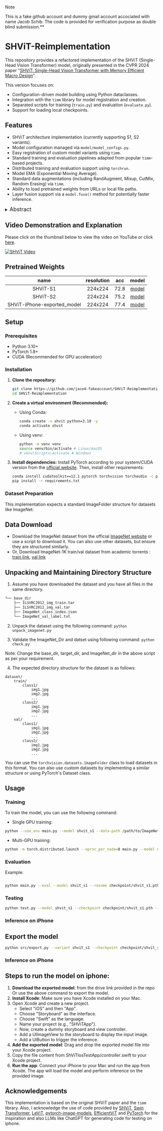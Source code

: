 > [!NOTE]
> This is a fake github account and dummy gmail account accociated with name Jacob Schib. The code is provided for verification purpose as double blind submission.\*\*

# SHViT-Reimplementation

This repository provides a refactored implementation of the SHViT (Single-Head Vision Transformer) model, originally presented in the CVPR 2024 paper "[SHViT: Single-Head Vision Transformer with Memory Efficient Macro Design](https://arxiv.org/abs/2311.11315)".

This version focuses on:

- Configuration-driven model building using Python dataclasses.
- Integration with the `timm` library for model registration and creation.
- Separated scripts for training (`train.py`) and evaluation (`evaluate.py`).
- Support for loading local checkpoints.

## Features

- SHViT architecture implementation (currently supporting S1, S2 variants).
- Model configuration managed via `model/model_configs.py`.
- Easy registration of custom model variants using `timm`.
- Standard training and evaluation pipelines adapted from popular `timm`-based projects.
- Distributed training and evaluation support using `torchrun`.
- Model EMA (Exponential Moving Average).
- Standard data augmentations (including RandAugment, Mixup, CutMix, Random Erasing) via `timm`.
- Ability to load pretrained weights from URLs or local file paths.
- Layer fusion support via a `model.fuse()` method for potentially faster inference.

<details>
  <summary>
  <font size="+1">Abstract</font>
  </summary>
 High computational costs remain a significant barrier to deploying Vision Transformers (ViTs) in resource-constrained applications. This paper investigates the Single-Head Vision Transformer (SHViT) , an architecture designed for efficiency through a macro-level convolutional stem and a micro-level partial Single-Head Self-Attention (SHSA) mechanism. We present a reimplementation and analysis of the SHViT-S1 and S2 variants. While our implementation successfully replicates the original parameter counts, benchmarking on ImageNet-1k revealed significant discrepancies compared to the original report; our SHViT-S1 achieved 69.6\% Top-1 accuracy with approximately 11k images/sec throughput on an NVIDIA RTX 3060, notably lower than the originally published accuracy and differing significantly in calculated FLOPs. Enhancements explored included the addition of a token pruning method. Furthermore, sensitivity analysis on the SHSA partial ratio and an ablation study on the convolutional stem depth provided insights generally supporting the rationale behind these specific design choices. This work offers a practical baseline on accessible hardware, a critical analysis highlighting performance replication challenges, and insights into SHViT's design trade-offs.
</details>

## Video Demonstration and Explanation

Please click on the thumbnail below to view the video on YouTube or click [here](https://youtu.be/WtfPZht9YxA).

[![SHViT Video](assets/shvit_picture.png)](https://youtu.be/WtfPZht9YxA)

## Pretrained Weights

|            name             | resolution | acc  |                                             model                                              |
| :-------------------------: | :--------: | :--: | :--------------------------------------------------------------------------------------------: |
|          SHViT-S1           |  224x224   | 72.8 | [model](https://drive.google.com/file/d/11CdlRZO3rA9vDkZ0U0TYC7ilFOELSTCq/view?usp=drive_link) |
|          SHViT-S2           |  224x224   | 75.2 | [model](https://drive.google.com/file/d/11Dux0vK3puFgn-49IXxg6WsK_RZmA5XQ/view?usp=drive_link) |
| SHViT-iPhone-exported_model |  224x224   | 77.4 | [model](https://drive.google.com/drive/folders/1nmeeAJaGw7gnOTMT2x2c2jGlMiFE5Xym?usp=sharing)  |

## Setup

### Prerequisites

- Python 3.10+
- PyTorch 1.8+
- CUDA (Recommended for GPU acceleration)

### Installation

1.  **Clone the repository:**

    ```bash
    git clone https://github.com/jace4-fakeaccount/SHViT-Reimplementation.git
    cd SHViT-Reimplementation
    ```

2.  **Create a virtual environment (Recommended):**

    - Using Conda:
      ```bash
      conda create -n shvit python=3.10 -y
      conda activate shvit
      ```
    - Using venv:
      ```bash
      python -m venv venv
      source venv/bin/activate # Linux/macOS
      # venv\Scripts\activate # Windows
      ```

3.  **Install dependencies:**
    Install PyTorch according to your system/CUDA version from the [official website](https://pytorch.org/). Then, install other requirements:
    ```bash
    conda install cudatoolkit==12.1 pytorch torchvision torchaudio -c pytorch
    pip install -r requirements.txt
    ```

### Dataset Preparation

This implementation expects a standard ImageFolder structure for datasets like ImageNet:

## Data Download

- Download the ImageNet dataset from the official [ImageNet website](http://www.image-net.org/download-images) or use a script to download it. You can also use other datasets, but ensure they are structured similarly.
- Or, Download ImageNet-1K train/val dataset from academic torrents : [train link](https://academictorrents.com/details/a306397ccf9c2ead27155983c254227c0fd938e2), [val link](https://academictorrents.com/details/5d6d0df7ed81efd49ca99ea4737e0ae5e3a5f2e5)

## Unpacking and Maintaining Directory Structure

1. Assume you have downloaded the dataset and you have all files in the same directory.

```bash
└── base_dir
    ├── ILSVRC2012_img_train.tar
    ├── ILSVRC2012_img_val.tar
    ├── ImageNet_class_index.json
    └── ImageNet_val_label.txt
```

2. Unpack the dataset using the following command: `python unpack_imagenet.py `

3. Validate the ImageNet_Dir and datset using following command: `python check.py`

Note: Change the base_dir, target_dir, and ImageNet_dir in the above script as per your requirement.

4. The expected directory structure for the dataset is as follows:

```
dataset/
    train/
        class1/
            img1.jpg
            img2.jpg
            ...
        class2/
            img1.jpg
            img2.jpg
            ...
    val/
        class1/
            img1.jpg
            img2.jpg
            ...
        class2/
            img1.jpg
            img2.jpg
            ...
```

You can use the `torchvision.datasets.ImageFolder` class to load datasets in this format.
You can also use custom datasets by implementing a similar structure or using PyTorch's Dataset class.

## Usage

### Training

To train the model, you can use the following command:

- Single GPU training:

```bash
python --use_env main.py --model shvit_s1 --data-path /path/to/ImageNet --dist-eval --weight-decay 0.025
```

- Multi-GPU training:

```bash
python -m torch.distributed.launch --nproc_per_node=8 main.py --model shvit_s1 --data-path /path/to/ImageNet --dist-eval --weight-decay 0.025
```

### Evaluation

Example:

```bash

python main.py --eval --model shvit_s1 --resume checkpoint/shvit_s1.pth --data-path /path/to/ImageNet --input-size 256
```

### Testing

```bash
python test.py --model shvit_s1 --checkpoint checkpoint/shvit_s1.pth --image-path data/<image>.jpg --input-size 256 --download-lables
```

### Inference on iPhone

## Export the model

```bash
python src/export.py --variant shvit_s1 --checkpoint checkpoint/shvit_s1.pth --output-file /path/to/output_model_dir/ --platform ios
```

### Inference on iPhone

## Steps to run the model on iphone:

1. **Download the exported model**: from the drive link provided in the repo Or use the above command to export the model.
2. **Install Xcode**: Make sure you have Xcode installed on your Mac.
3. Open Xcode and create a new project.
   - Select "iOS" and then "App".
   - Choose "Storyboard" as the interface.
   - Choose "Swift" as the language.
   - Name your project (e.g., "SHViTApp").
   - Now, create a dummy storyboard and view controller.
   - Add a UIImageView to the storyboard to display the input image.
   - Add a UIButton to trigger the inference.
4. **Add the exported model**: Drag and drop the exported model file into your Xcode project.
5. Copy the file content from ShViTIosTestApp/_controller_.swift to your Xcode project.
6. **Run the app**: Connect your iPhone to your Mac and run the app from Xcode. The app will load the model and perform inference on the provided image.

## Acknowledgements

This implementation is based on the original SHViT paper and the `timm` library.
Also, I acknowledge the use of code provided by [SHViT](https://github.com/ysj9909/SHViT), [Swin Transformer](https://github.com/microsoft/swin-transformer), [LeViT](https://github.com/facebookresearch/LeViT), [pytorch-image-models](https://github.com/rwightman/pytorch-image-models), [EfficientViT](https://github.com/microsoft/Cream/tree/main/EfficientViT) and [PyTorch](https://github.com/pytorch/pytorch) for the inspiration and also LLMs like ChatGPT for generating code for testing on iphone.
